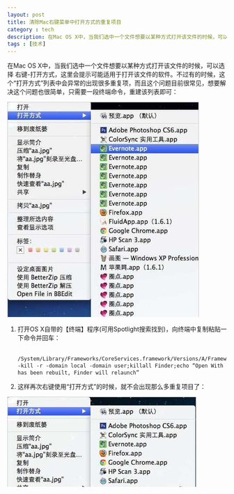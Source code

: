 ```yaml
---
layout: post
title: 清除Mac右键菜单中打开方式的重复项目
category : tech
description: 在Mac OS X中，当我们选中一个文件想要以某种方式打开该文件的时候，可以选择 右键-打开方式，这里会提示可能适用于打开该文件的软件。不过有的时候，这个“打开方式”列表中会异常的出现很多重复项，而且这个问题目前很常见，想要解决这个问题也很简单，只需要一段终端命令，重建该列表即可：
tags : [技术]
---
```

在Mac OS X中，当我们选中一个文件想要以某种方式打开该文件的时候，可以选择 右键-打开方式，这里会提示可能适用于打开该文件的软件。不过有的时候，这个“打开方式”列表中会异常的出现很多重复项，而且这个问题目前很常见，想要解决这个问题也很简单，只需要一段终端命令，重建该列表即可：

![屏幕截图1](/assets/images/post/2016021601.jpg)

1. 打开OS X自带的【终端】程序(可用Spotlight搜索找到)，向终端中复制粘贴一下命令并回车： 

	
		/System/Library/Frameworks/CoreServices.framework/Versions/A/Frameworks/LaunchServices.framework/Versions/A/Support/lsregister -kill -r -domain local -domain user;killall Finder;echo “Open With has been rebuilt, Finder will relaunch”
	

2. 这样再次右键使用“打开方式”的时候，就不会出现那么多重复项目了：
	
![屏幕截图2](/assets/images/post/2016021602.jpg)

